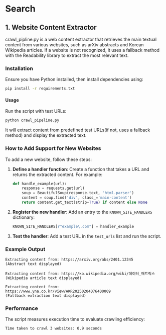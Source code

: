 # Search

## 1. Website Content Extractor

crawl_pipline.py is a web content extractor that retrieves the main textual content from various websites, such as arXiv abstracts and Korean Wikipedia articles. If a website is not recognized, it uses a fallback method with the Readability library to extract the most relevant text.

### Installation

Ensure you have Python installed, then install dependencies using:

```sh
pip install -r requirements.txt
```

#### Usage

Run the script with test URLs:

```sh
python crawl_pipeline.py
```

It will extract content from predefined test URLs(if not, uses a fallback method) and display the extracted text.

### How to Add Support for New Websites

To add a new website, follow these steps:

1. **Define a handler function**: Create a function that takes a URL and returns the extracted content. For example:
   ```python
   def handle_example(url):
       response = requests.get(url)
       soup = BeautifulSoup(response.text, 'html.parser')
       content = soup.find('div', class_='main-content')
       return content.get_text(strip=True) if content else None
   ```
2. **Register the new handler**: Add an entry to the `KNOWN_SITE_HANDLERS` dictionary:
   ```python
   KNOWN_SITE_HANDLERS[r"example\.com"] = handler_example
   ```
3. **Test the handler**: Add a test URL in the `test_urls` list and run the script.

### Example Output

```
Extracting content from: https://arxiv.org/abs/2401.12345
(Abstract text displayed)

Extracting content from: https://ko.wikipedia.org/wiki/데이터_매트릭스
(Wikipedia article text displayed)

Extracting content from: https://www.yna.co.kr/view/AKR20250204076400009
(Fallback extraction text displayed)
```

### Performance

The script measures execution time to evaluate crawling efficiency:

```
Time taken to crawl 3 websites: 0.9 seconds
```
